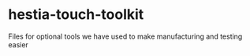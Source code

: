 # hestia-touch-toolkit
Files for optional tools we have used to make manufacturing and testing easier
